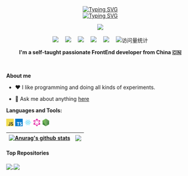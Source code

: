 <div align="center">
  <!-- dynamic typing effect 动态打字效果 -->
  <div align="center">
    <a href="https://git.io/typing-svg"><img src="https://readme-typing-svg.demolab.com?font=Fira+Code&pause=1000&center=true&vCenter=true&random=false&width=435&lines=console.log(%22Hello+World!%22)" alt="Typing SVG" /></a>
  </div>
  <div align="center">
    <a href="https://git.io/typing-svg"><img src="https://readme-typing-svg.demolab.com?font=Fira+Code&pause=1000&center=true&vCenter=true&random=false&width=435&lines=fmt.Println(%22Hello+World!%22)" alt="Typing SVG" /></a>
  </div>

  <!-- knock code pictures 敲代码的图片 -->
  <img src="https://cdn.jsdelivr.net/gh/sun0225SUN/sun0225SUN/assets/images/coding.gif" /><br>

  <!-- profile logo 个人资料徽标 -->
  <div align="center">
    <a href="https://juejin.cn/user/1785262613739640"><img src="https://img.shields.io/badge/Juejin-掘金-blue" /></a>&emsp;
    <a href="https://space.bilibili.com/481103694/"><img src="https://img.shields.io/badge/Bilibili-B站-ff69b4" /></a>&emsp;
    <a href="https://js-mark.com/"><img src="https://img.shields.io/badge/Blog-博客-c32136" /></a>&emsp;
    <a href="https://www.zhihu.com/people/js-mark"><img src="https://img.shields.io/badge/Zhihu-知乎-blue" /></a>&emsp;
    <a href="https://weibo.com/u/2353382961"><img src="https://img.shields.io/badge/Weibo-微博-ff5722" /></a>&emsp;
    <!-- visitor statistics logo 访问量统计徽标 -->
    <img src="https://komarev.com/ghpvc/?username=js-mark&label=Views&color=0e75b6&style=flat" alt="访问量统计" />
  </div>
  <p>
    <b>I'm a self-taught passionate FrontEnd developer from China 🇨🇳</b>
  </p>
</div>

<br />

**About me**

- ❤️ I like programming and doing all kinds of experiments.

- 💬 Ask me about anything [here](https://js-mark.com/guestbook/)

**Languages and Tools:**

<code><img height="20" src="https://raw.githubusercontent.com/github/explore/80688e429a7d4ef2fca1e82350fe8e3517d3494d/topics/javascript/javascript.png"></code>
<code><img height="20" src="https://raw.githubusercontent.com/github/explore/80688e429a7d4ef2fca1e82350fe8e3517d3494d/topics/typescript/typescript.png"></code>
<code><img height="20" src="https://raw.githubusercontent.com/github/explore/80688e429a7d4ef2fca1e82350fe8e3517d3494d/topics/react/react.png"></code>
<code><img height="20" src="https://raw.githubusercontent.com/github/explore/5c058a388828bb5fde0bcafd4bc867b5bb3f26f3/topics/graphql/graphql.png"></code>
<code><img height="20" src="https://raw.githubusercontent.com/github/explore/80688e429a7d4ef2fca1e82350fe8e3517d3494d/topics/nodejs/nodejs.png"></code>

| <a href="https://github.com/anuraghazra/github-readme-stats"><img align="center" src="https://github-readme-stats.vercel.app/api?username=JS-mark&show_icons=true&include_all_commits=true&theme=buefy&hide_border=true" alt="Anurag's github stats" /></a> | <a href="https://github.com/anuraghazra/github-readme-stats"><img align="center" src="https://github-readme-stats.vercel.app/api/top-langs/?username=JS-mark&layout=compact&theme=buefy&hide_border=true" /></a> |
| ------------- | ------------- |

#### Top Repositories

<a href="https://github.com/Vapor-Team/ce-ui">
  <img align="center" src="https://github-readme-stats.vercel.app/api/pin/?username=Vapor-Team&repo=ce-ui&theme=buefy" />
</a>
<a href="https://github.com/JS-mark/vite-plugin-mdebug">
  <img align="center" src="https://github-readme-stats.vercel.app/api/pin/?username=JS-mark&repo=vite-plugin-mdebug&theme=buefy" />
</a>
